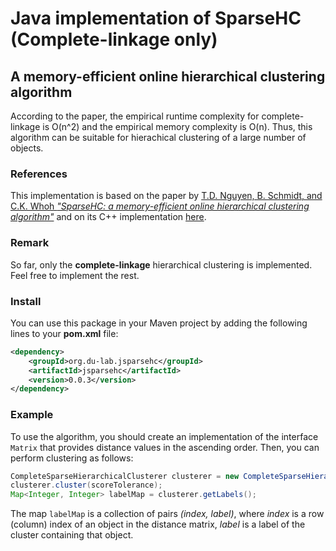 # Java implementation of SparseHC (Complete-linkage only)
## A memory-efficient online hierarchical clustering algorithm

According to the paper, the empirical runtime complexity for complete-linkage is O(n^2) and the empirical memory complexity is O(n). Thus, this algorithm can be suitable for hierachical clustering of a large number of objects. 

### References
This implementation is based on the paper by [T.D. Nguyen, B. Schmidt, and C.K. Whoh _"SparseHC: a memory-efficient online
hierarchical clustering algorithm"_](https://www.sciencedirect.com/science/article/pii/S1877050914001781) and on its C++
implementation [here](https://github.com/mdimura/sparsehc-dm).

### Remark
So far, only the __complete-linkage__ hierarchical clustering is implemented. Feel free to implement the rest.

### Install
You can use this package in your Maven project by adding the following lines to your __pom.xml__ file:
```xml
<dependency>
    <groupId>org.du-lab.jsparsehc</groupId>
    <artifactId>jsparsehc</artifactId>
    <version>0.0.3</version>
</dependency>
```

### Example
To use the algorithm, you should create an implementation of the interface `Matrix` that provides distance values in the 
ascending order. Then, you can perform clustering as follows:
```java
CompleteSparseHierarchicalClusterer clusterer = new CompleteSparseHierarchicalClusterer(matrix);
clusterer.cluster(scoreTolerance);
Map<Integer, Integer> labelMap = clusterer.getLabels();
```
The map `labelMap` is a collection of pairs _(index, label)_, where _index_ is a row (column) index of an object in the
distance matrix, _label_ is a label of the cluster containing that object.  
